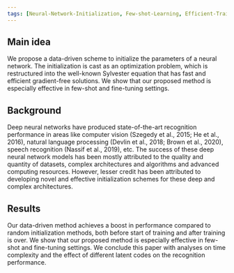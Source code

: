 ```yaml
---
tags: [Neural-Network-Initialization, Few-shot-Learning, Efficient-Training]
---
```


## Main idea
We propose a data-driven scheme to initialize the parameters of a neural network. The initialization is cast as an optimization problem, which is restructured into the well-known Sylvester equation that has fast and efficient gradient-free solutions. We show that our proposed method is especially effective in few-shot and fine-tuning settings.


## Background
Deep neural networks have produced state-of-the-art recognition performance in areas like computer
vision (Szegedy et al., 2015; He et al., 2016), natural language processing (Devlin et al., 2018; Brown
et al., 2020), speech recognition (Nassif et al., 2019), etc. The success of these deep neural network
models has been mostly attributed to the quality and quantity of datasets, complex architectures
and algorithms and advanced computing resources. However, lesser credit has been attributed to
developing novel and effective initialization schemes for these deep and complex architectures.


## Results
Our data-driven method
achieves a boost in performance compared to random initialization methods, both
before start of training and after training is over. We show that our proposed
method is especially effective in few-shot and fine-tuning settings. We conclude
this paper with analyses on time complexity and the effect of different latent codes
on the recognition performance.
